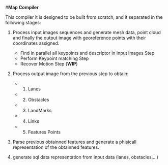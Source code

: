 #**Map Compiler**

This compiler it is designed to be built from scratch, and it separated in the following stages:

1. Process input images sequences and generate mesh data, point cloud and finally the output image with georeference points with their coordinates assigned.
   - Find in parallel all keypoints and descriptor in input images Step
   - Perform Keypoint matching Step
   - Recover Motion Step (**WIP**)

2. Process output image from the previous step to obtain:
   - 1. Lanes
   - 2. Obstacles
   - 3. LandMarks
   - 4. Links
   - 5. Features Points

3. Parse previous obtainned features and generate a phisicall representation of the obtainned features.

4. generate sql data representation from input data (lanes, obstacles,...)
